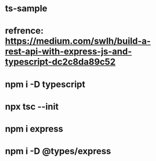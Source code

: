 # ts-sample

# refrence: https://medium.com/swlh/build-a-rest-api-with-express-js-and-typescript-dc2c8da89c52

# npm i -D typescript
# npx tsc --init
# npm i express
# npm i -D @types/express
